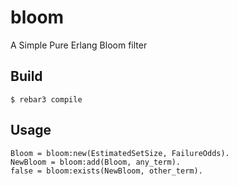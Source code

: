 bloom
=====

A Simple Pure Erlang Bloom filter

Build
-----

    $ rebar3 compile

Usage
-----

    Bloom = bloom:new(EstimatedSetSize, FailureOdds).
    NewBloom = bloom:add(Bloom, any_term).
    false = bloom:exists(NewBloom, other_term).

